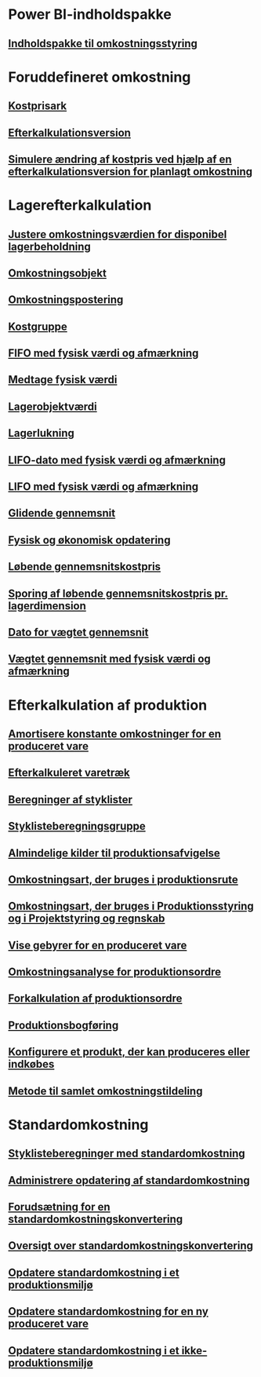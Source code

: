 # Power BI-indholdspakke
## [Indholdspakke til omkostningsstyring](/dynamics365/unified-operations/dev-itpro/analytics/cost-management-content-pack?toc=/dynamics365/unified-operations/supply-chain/toc.json)
# Foruddefineret omkostning
## [Kostprisark](costing-sheets.md)
## [Efterkalkulationsversion](costing-versions.md)
## [Simulere ændring af kostpris ved hjælp af en efterkalkulationsversion for planlagt omkostning](simulate-cost-changes-costing-version-planned-costs.md)
# Lagerefterkalkulation
## [Justere omkostningsværdien for disponibel lagerbeholdning](adjust-hand-inventory-cost-values.md)
## [Omkostningsobjekt](cost-object.md)
## [Omkostningspostering](cost-entries.md)
## [Kostgruppe](cost-groups.md)
## [FIFO med fysisk værdi og afmærkning](fifo-physical-value-marking.md)
## [Medtage fysisk værdi](include-physical-value.md)
## [Lagerobjektværdi](physical-quantity.md)
## [Lagerlukning](inventory-close.md)
## [LIFO-dato med fysisk værdi og afmærkning](lifo-date-physical-value-marking.md)
## [LIFO med fysisk værdi og afmærkning](lifo-physical-value-marking.md)
## [Glidende gennemsnit](moving-average.md)
## [Fysisk og økonomisk opdatering](physical-financial-updates.md)
## [Løbende gennemsnitskostpris](running-average-cost-price.md)
## [Sporing af løbende gennemsnitskostpris pr. lagerdimension](track-running-average-cost-per-inventory-dimension.md)
## [Dato for vægtet gennemsnit](weighted-average-date.md)
## [Vægtet gennemsnit med fysisk værdi og afmærkning](weighted-average-physical-value-marking.md)
# Efterkalkulation af produktion
## [Amortisere konstante omkostninger for en produceret vare](amortize-constant-costs-manufactured-item.md)
## [Efterkalkuleret varetræk](backflush-costing.md)
## [Beregninger af styklister](bom-calculations.md)
## [Styklisteberegningsgruppe](bom-calculation-groups.md)
## [Almindelige kilder til produktionsafvigelse](common-sources-of-production-variances.md)
## [Omkostningsart, der bruges i produktionsrute](cost-categories-used-production-routings.md)
## [Omkostningsart, der bruges i Produktionsstyring og i Projektstyring og regnskab](cost-categories-used-production-control-project-management-accounting.md)
## [Vise gebyrer for en produceret vare](charges-manufactured-item.md)
## [Omkostningsanalyse for produktionsordre](production-order-cost-analysis.md)
## [Forkalkulation af produktionsordre](production-order-cost-estimation.md)
## [Produktionsbogføring](production-posting.md)
## [Konfigurere et produkt, der kan produceres eller indkøbes](manufactured-items-treated-as-purchased-items.md)
## [Metode til samlet omkostningstildeling](methodology-total-cost-allocation.md)
# Standardomkostning
## [Styklisteberegninger med standardomkostning](information-used-bom-calculations-standard-costs.md)
## [Administrere opdatering af standardomkostning](manage-standard-cost-updates.md)
## [Forudsætning for en standardomkostningskonvertering](prerequisites-standard-cost-conversion.md)
## [Oversigt over standardomkostningskonvertering](standard-cost-conversion-overview.md)
## [Opdatere standardomkostning i et produktionsmiljø](update-standard-costs-manufacturing-environment.md)
## [Opdatere standardomkostning for en ny produceret vare](update-standard-costs-new-manufactured-item.md)
## [Opdatere standardomkostning i et ikke-produktionsmiljø](update-standard-costs-non-manufacturing-environment.md)



